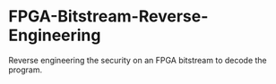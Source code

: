 # FPGA-Bitstream-Reverse-Engineering
Reverse engineering the security on an FPGA bitstream to decode the program.
